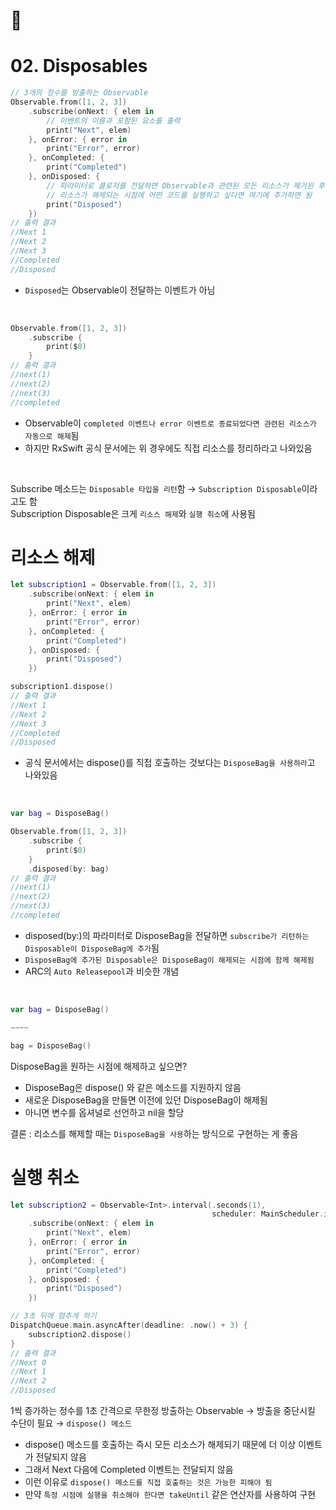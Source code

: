 # 🧹
# 02. Disposables

```swift
// 3개의 정수를 방출하는 Observable
Observable.from([1, 2, 3])
    .subscribe(onNext: { elem in
        // 이벤트의 이름과 포함된 요소를 출력
        print("Next", elem)
    }, onError: { error in
        print("Error", error)
    }, onCompleted: {
        print("Completed")
    }, onDisposed: {
        // 파라미터로 클로저를 전달하면 Observable과 관련된 모든 리소스가 제거된 후에 호출됨
        // 리소스가 해제되는 시점에 어떤 코드를 실행하고 싶다면 여기에 추가하면 됨
        print("Disposed")
    })
// 출력 결과
//Next 1
//Next 2
//Next 3
//Completed
//Disposed
```

- `Disposed`는 Observable이 전달하는 이벤트가 아님

<br/>

```swift
Observable.from([1, 2, 3])
    .subscribe {
        print($0)
    }
// 출력 결과
//next(1)
//next(2)
//next(3)
//completed
```

- Observable이 `completed 이벤트나 error 이벤트로 종료되었다면 관련된 리소스가 자동으로 해제`됨
- 하지만 RxSwift 공식 문서에는 위 경우에도 직접 리소스를 정리하라고 나와있음

<br/>

Subscribe 메소드는 `Disposable 타입을 리턴`함 → `Subscription Disposable`이라고도 함  
Subscription Disposable은 크게 `리소스 해제`와 `실행 취소`에 사용됨

# 리소스 해제

```swift
let subscription1 = Observable.from([1, 2, 3])
    .subscribe(onNext: { elem in
        print("Next", elem)
    }, onError: { error in
        print("Error", error)
    }, onCompleted: {
        print("Completed")
    }, onDisposed: {
        print("Disposed")
    })

subscription1.dispose()
// 출력 결과
//Next 1
//Next 2
//Next 3
//Completed
//Disposed
```

- 공식 문서에서는 dispose()를 직접 호출하는 것보다는 `DisposeBag을 사용하라`고 나와있음

<br/>

```swift
var bag = DisposeBag()

Observable.from([1, 2, 3])
    .subscribe {
        print($0)
    }
    .disposed(by: bag)
// 출력 결과
//next(1)
//next(2)
//next(3)
//completed
```

- disposed(by:)의 파라미터로 DisposeBag을 전달하면 `subscribe가 리턴하는 Disposable이 DisposeBag에 추가`됨
- `DisposeBag에 추가된 Disposable은 DisposeBag이 해제되는 시점에 함께 해제됨`
- ARC의 `Auto Releasepool`과 비슷한 개념

<br/>

```swift
var bag = DisposeBag()

~~~~

bag = DisposeBag()
```

DisposeBag을 원하는 시점에 해제하고 싶으면?

- DisposeBag은 dispose() 와 같은 메소드를 지원하지 않음
- 새로운 DisposeBag을 만들면 이전에 있던 DisposeBag이 해제됨
- 아니면 변수를 옵셔널로 선언하고 nil을 할당

결론 : 리소스를 해제할 때는 `DisposeBag을 사용`하는 방식으로 구현하는 게 좋음

# 실행 취소

```swift
let subscription2 = Observable<Int>.interval(.seconds(1),
                                             scheduler: MainScheduler.instance)
    .subscribe(onNext: { elem in
        print("Next", elem)
    }, onError: { error in
        print("Error", error)
    }, onCompleted: {
        print("Completed")
    }, onDisposed: {
        print("Disposed")
    })

// 3초 뒤에 멈추게 하기
DispatchQueue.main.asyncAfter(deadline: .now() + 3) {
    subscription2.dispose()
}
// 출력 결과
//Next 0
//Next 1
//Next 2
//Disposed
```

1씩 증가하는 정수를 1초 간격으로 무한정 방출하는 Observable → 방출을 중단시킬 수단이 필요 → `dispose() 메소드`  
- dispose() 메소드를 호출하는 즉시 모든 리소스가 해제되기 때문에 더 이상 이벤트가 전달되지 않음
- 그래서 Next 다음에 Completed 이벤트는 전달되지 않음
- 이런 이유로 `dispose() 메소드를 직접 호출하는 것은 가능한 피해야 됨`
- 만약 `특정 시점에 실행을 취소해야 한다면 takeUntil` 같은 연산자를 사용하여 구현

